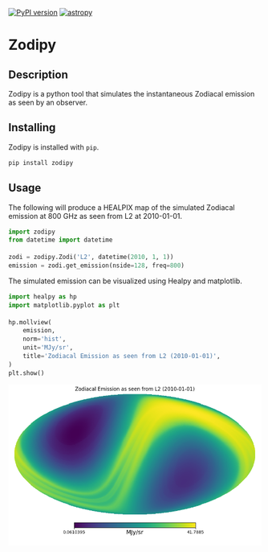 [![PyPI version](https://badge.fury.io/py/zodipy.svg)](https://badge.fury.io/py/zodipy)
[![astropy](http://img.shields.io/badge/powered%20by-AstroPy-orange.svg?style=flat)](http://www.astropy.org/)

# Zodipy

## Description
Zodipy is a python tool that simulates the instantaneous Zodiacal emission as seen by an observer.

## Installing
Zodipy is installed with `pip`.
```bash
pip install zodipy
```

## Usage
The following will produce a HEALPIX map of the simulated Zodiacal emission at
800 GHz as seen from L2 at 2010-01-01.
```python
import zodipy
from datetime import datetime

zodi = zodipy.Zodi('L2', datetime(2010, 1, 1))
emission = zodi.get_emission(nside=128, freq=800)
```

The simulated emission can be visualized using Healpy and matplotlib.
```python
import healpy as hp
import matplotlib.pyplot as plt

hp.mollview(
    emission, 
    norm='hist', 
    unit='MJy/sr', 
    title='Zodiacal Emission as seen from L2 (2010-01-01)', 
)
plt.show()
```
![plot](imgs/zodi.png)
